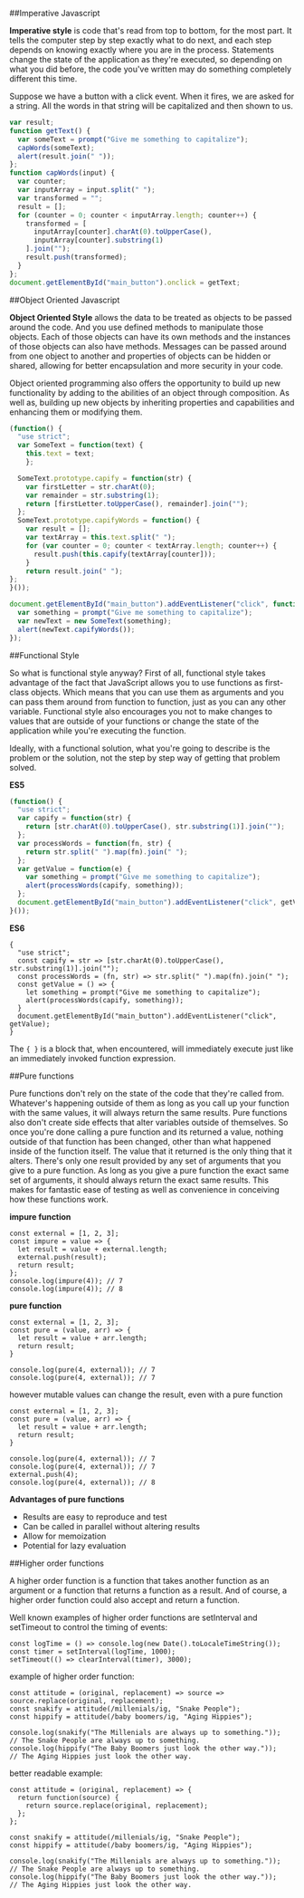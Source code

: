 ##Imperative Javascript

**Imperative style** is code that's read from top to bottom, for the most part. It tells the computer step by step exactly what to do next, and each step depends on knowing exactly where you are in the process. Statements change the state of the application as they're executed, so depending on what you did before, the code you've written may do something completely different this time. 

Suppose we have a button with a click event. When it fires, we are asked for a string. All the words in that string will be capitalized and then shown to us.

```js
var result;
function getText() {
  var someText = prompt("Give me something to capitalize");
  capWords(someText);
  alert(result.join(" "));
};
function capWords(input) {
  var counter;
  var inputArray = input.split(" ");
  var transformed = "";
  result = [];
  for (counter = 0; counter < inputArray.length; counter++) {
    transformed = [
      inputArray[counter].charAt(0).toUpperCase(),
      inputArray[counter].substring(1)
    ].join("");
    result.push(transformed);
  }
};
document.getElementById("main_button").onclick = getText;
```

##Object Oriented Javascript

**Object Oriented Style** allows the data to be treated as objects to be passed around the code. And you use defined methods to manipulate those objects. Each of those objects can have its own methods and the instances of those objects can also have methods. Messages can be passed around from one object to another and properties of objects can be hidden or shared, allowing for better encapsulation and more security in your code.

Object oriented programming also offers the opportunity to build up new functionality by adding to the abilities of an object through composition. As well as, building up new objects by inheriting properties and capabilities and enhancing them or modifying them.

```js
(function() {
  "use strict";
  var SomeText = function(text) {
    this.text = text;
    };

  SomeText.prototype.capify = function(str) {
    var firstLetter = str.charAt(0);
    var remainder = str.substring(1);
    return [firstLetter.toUpperCase(), remainder].join("");
  };
  SomeText.prototype.capifyWords = function() {
    var result = [];
    var textArray = this.text.split(" ");
    for (var counter = 0; counter < textArray.length; counter++) {
      result.push(this.capify(textArray[counter]));
    }
    return result.join(" ");
};
}());

document.getElementById("main_button").addEventListener("click", function(e) {
  var something = prompt("Give me something to capitalize");
  var newText = new SomeText(something);
  alert(newText.capifyWords());
});
```

##Functional Style

So what is functional style anyway? First of all, functional style takes advantage of the fact that JavaScript allows you to use functions as first-class objects. Which means that you can use them as arguments and you can pass them around from function to function, just as you can any other variable. Functional style also encourages you not to make changes to values that are outside of your functions or change the state of the application while you're executing the function.

Ideally, with a functional solution, what you're going to describe is the problem or the solution, not the step by step way of getting that problem solved.

**ES5**

```js
(function() {
  "use strict";
  var capify = function(str) {
    return [str.charAt(0).toUpperCase(), str.substring(1)].join("");
  };
  var processWords = function(fn, str) {
    return str.split(" ").map(fn).join(" ");
  };
  var getValue = function(e) {
    var something = prompt("Give me something to capitalize");
    alert(processWords(capify, something));
  };
  document.getElementById("main_button").addEventListener("click", getValue);
}());
```

**ES6**

```ecmascript 6
{
  "use strict";
  const capify = str => [str.charAt(0).toUpperCase(), str.substring(1)].join("");
  const processWords = (fn, str) => str.split(" ").map(fn).join(" ");
  const getValue = () => {
    let something = prompt("Give me something to capitalize");
    alert(processWords(capify, something));
  }
  document.getElementById("main_button").addEventListener("click", getValue);
}
```

The `{ }` is a block that, when encountered, will immediately execute just like an immediately invoked function expression.


##Pure functions

Pure functions don't rely on the state of the code that they're called from. Whatever's happening outside of them as long as you call up your function with the same values, it will always return the same results. Pure functions also don't create side effects that alter variables outside of themselves. So once you're done calling a pure function and its returned a value, nothing outside of that function has been changed, other than what happened inside of the function itself. The value that it returned is the only thing that it alters. There's only one result provided by any set of arguments that you give to a pure function. As long as you give a pure function the exact same set of arguments, it should always return the exact same results. This makes for fantastic ease of testing as well as convenience in conceiving how these functions work.

**impure function**

```ecmascript 6
const external = [1, 2, 3];
const impure = value => {
  let result = value + external.length;
  external.push(result);
  return result;
};
console.log(impure(4)); // 7
console.log(impure(4)); // 8
```

**pure function**

```ecmascript 6
const external = [1, 2, 3];
const pure = (value, arr) => {
  let result = value + arr.length;
  return result;
}

console.log(pure(4, external)); // 7
console.log(pure(4, external)); // 7
```

however mutable values can change the result, even with a pure function

```ecmascript 6
const external = [1, 2, 3];
const pure = (value, arr) => {
  let result = value + arr.length;
  return result;
}

console.log(pure(4, external)); // 7
console.log(pure(4, external)); // 7
external.push(4);
console.log(pure(4, external)); // 8
```

**Advantages of pure functions**

- Results are easy to reproduce and test
- Can be called in parallel without altering results
- Allow for memoization
- Potential for lazy evaluation

##Higher order functions

A higher order function is a function that takes another function as an argument or a function that returns a function as a result. And of course, a higher order function could also accept and return a function.

Well known examples of higher order functions are setInterval and setTimeout to control the timing of events:

```ecmascript 6
const logTime = () => console.log(new Date().toLocaleTimeString());
const timer = setInterval(logTime, 1000);
setTimeout(() => clearInterval(timer), 3000);
```
example of higher order function:

```ecmascript 6
const attitude = (original, replacement) => source => source.replace(original, replacement);
const snakify = attitude(/millenials/ig, "Snake People");
const hippify = attitude(/baby boomers/ig, "Aging Hippies");

console.log(snakify("The Millenials are always up to something."));
// The Snake People are always up to something.
console.log(hippify("The Baby Boomers just look the other way."));
// The Aging Hippies just look the other way.
```

better readable example:

```ecmascript 6
const attitude = (original, replacement) => {
  return function(source) {
    return source.replace(original, replacement);
  };
};

const snakify = attitude(/millenials/ig, "Snake People");
const hippify = attitude(/baby boomers/ig, "Aging Hippies");

console.log(snakify("The Millenials are always up to something."));
// The Snake People are always up to something.
console.log(hippify("The Baby Boomers just look the other way."));
// The Aging Hippies just look the other way.
```